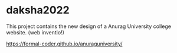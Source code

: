 # daksha2022
This project contains the new design of a Anurag University college website. (web inventio!)

https://formal-coder.github.io/anuraguniversity/
